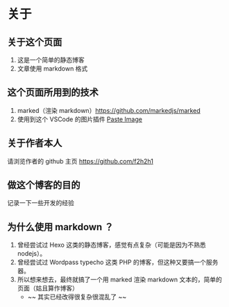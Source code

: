 关于
================================

## 关于这个页面
1. 这是一个简单的静态博客
2. 文章使用 markdown 格式

## 这个页面所用到的技术
1. marked（渲染 markdown）https://github.com/markedjs/marked
2. 使用到这个 VSCode 的图片插件 [Paste Image](https://github.com/mushanshitiancai/vscode-paste-image)

## 关于作者本人
请浏览作者的 github 主页 https://github.com/f2h2h1

## 做这个博客的目的
记录一下一些开发的经验

## 为什么使用 markdown ？
1. 曾经尝试过 Hexo 这类的静态博客，感觉有点复杂（可能是因为不熟悉 nodejs）。
2. 曾经尝试过 Wordpass typecho 这类 PHP 的博客，但这种又要搞一个服务器。
3. 所以想来想去，最终就搞了一个用 marked 渲染 markdown 文本的，简单的页面（姑且算作博客）
    - ~~ 其实已经改得很复杂很混乱了 ~~
